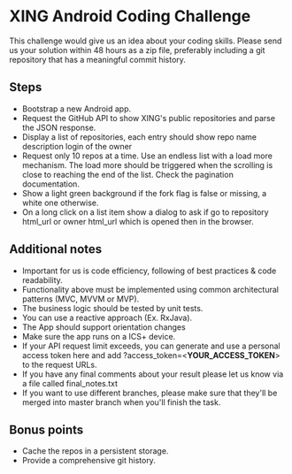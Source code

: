 # XING Android Coding Challenge

This challenge would give us an idea about your coding skills. Please send us your solution within 48 hours as a zip file, preferably including a git repository that has a meaningful commit history.

 

## Steps

* Bootstrap a new Android app.
* Request the GitHub API to show XING's public repositories and parse the JSON response.
* Display a list of repositories, each entry should show repo name description login of the owner
* Request only 10 repos at a time. Use an endless list with a load more mechanism. The load more should be triggered when the scrolling is close to reaching the end of the list. Check the pagination documentation.
* Show a light green background if the fork flag is false or missing, a white one otherwise.
* On a long click on a list item show a dialog to ask if go to repository html_url or owner html_url which is opened then in the browser.
 

## Additional notes

* Important for us is code efficiency, following of best practices & code readability.
* Functionality above must be implemented using common architectural patterns (MVC, MVVM or MVP).
* The business logic should be tested by unit tests.
* You can use a reactive approach (Ex. RxJava).
* The App should support orientation changes
* Make sure the app runs on a ICS+ device.
* If your API request limit exceeds, you can generate and use a personal access token here and add ?access_token=<**YOUR_ACCESS_TOKEN**> to the request URLs.
* If you have any final comments about your result please let us know via a file called final_notes.txt
* If you want to use different branches, please make sure that they'll be merged into master branch when you'll finish the task.
 

## Bonus points

* Cache the repos in a persistent storage.
* Provide a comprehensive git history.

